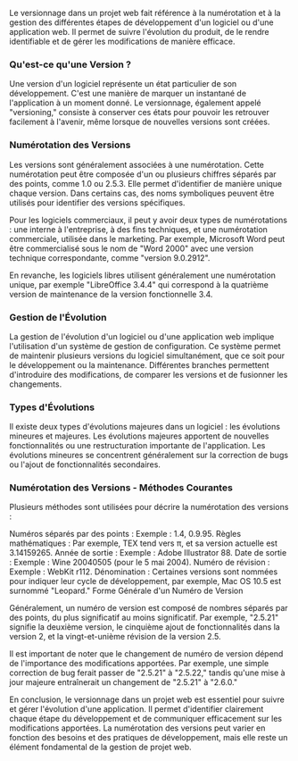 Le versionnage dans un projet web fait référence à la numérotation et à la gestion des différentes étapes de développement d'un logiciel ou d'une application web. Il permet de suivre l'évolution du produit, de le rendre identifiable et de gérer les modifications de manière efficace.

### Qu'est-ce qu'une Version ?

Une version d'un logiciel représente un état particulier de son développement. C'est une manière de marquer un instantané de l'application à un moment donné. Le versionnage, également appelé "versioning," consiste à conserver ces états pour pouvoir les retrouver facilement à l'avenir, même lorsque de nouvelles versions sont créées.

### Numérotation des Versions

Les versions sont généralement associées à une numérotation. Cette numérotation peut être composée d'un ou plusieurs chiffres séparés par des points, comme 1.0 ou 2.5.3. Elle permet d'identifier de manière unique chaque version. Dans certains cas, des noms symboliques peuvent être utilisés pour identifier des versions spécifiques.

Pour les logiciels commerciaux, il peut y avoir deux types de numérotations : une interne à l'entreprise, à des fins techniques, et une numérotation commerciale, utilisée dans le marketing. Par exemple, Microsoft Word peut être commercialisé sous le nom de "Word 2000" avec une version technique correspondante, comme "version 9.0.2912".

En revanche, les logiciels libres utilisent généralement une numérotation unique, par exemple "LibreOffice 3.4.4" qui correspond à la quatrième version de maintenance de la version fonctionnelle 3.4.

### Gestion de l'Évolution

La gestion de l'évolution d'un logiciel ou d'une application web implique l'utilisation d'un système de gestion de configuration. Ce système permet de maintenir plusieurs versions du logiciel simultanément, que ce soit pour le développement ou la maintenance. Différentes branches permettent d'introduire des modifications, de comparer les versions et de fusionner les changements.

### Types d'Évolutions

Il existe deux types d'évolutions majeures dans un logiciel : les évolutions mineures et majeures. Les évolutions majeures apportent de nouvelles fonctionnalités ou une restructuration importante de l'application. Les évolutions mineures se concentrent généralement sur la correction de bugs ou l'ajout de fonctionnalités secondaires.

### Numérotation des Versions - Méthodes Courantes

Plusieurs méthodes sont utilisées pour décrire la numérotation des versions :

Numéros séparés par des points : Exemple : 1.4, 0.9.95.
Règles mathématiques : Par exemple, TEX tend vers π, et sa version actuelle est 3.14159265.
Année de sortie : Exemple : Adobe Illustrator 88.
Date de sortie : Exemple : Wine 20040505 (pour le 5 mai 2004).
Numéro de révision : Exemple : WebKit r112.
Dénomination : Certaines versions sont nommées pour indiquer leur cycle de développement, par exemple, Mac OS 10.5 est surnommé "Leopard."
Forme Générale d'un Numéro de Version

Généralement, un numéro de version est composé de nombres séparés par des points, du plus significatif au moins significatif. Par exemple, "2.5.21" signifie la deuxième version, le cinquième ajout de fonctionnalités dans la version 2, et la vingt-et-unième révision de la version 2.5.

Il est important de noter que le changement de numéro de version dépend de l'importance des modifications apportées. Par exemple, une simple correction de bug ferait passer de "2.5.21" à "2.5.22," tandis qu'une mise à jour majeure entraînerait un changement de "2.5.21" à "2.6.0."

En conclusion, le versionnage dans un projet web est essentiel pour suivre et gérer l'évolution d'une application. Il permet d'identifier clairement chaque étape du développement et de communiquer efficacement sur les modifications apportées. La numérotation des versions peut varier en fonction des besoins et des pratiques de développement, mais elle reste un élément fondamental de la gestion de projet web.
